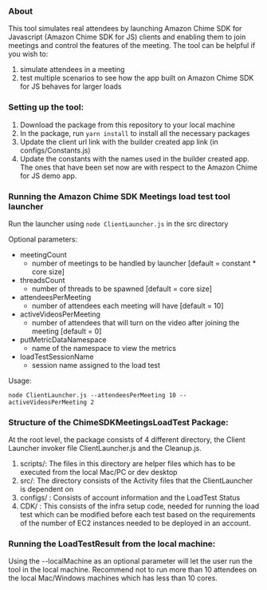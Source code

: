 ### About
This tool simulates real attendees by launching Amazon Chime SDK for Javascript (Amazon Chime SDK for JS) clients and enabling them to join meetings and control the features of the meeting.
The tool can be helpful if you wish to:
 1. simulate attendees in a meeting
 2. test multiple scenarios to see how the app built on Amazon Chime SDK for JS behaves for larger loads
 

### Setting up the tool:

1. Download the package from this repository to your local machine
2. In the package, run `yarn install` to install all the necessary packages
3. Update the client url link with the builder created app link (in configs/Constants.js)
4. Update the constants with the names used in the builder created app. The ones that have been set now are with respect to the Amazon Chime for JS demo app.


### Running the Amazon Chime SDK Meetings load test tool launcher

Run the launcher using `node ClientLauncher.js` <optional parameters> in the src directory

Optional parameters:

- meetingCount
  - number of meetings to be handled by launcher [default = constant * core size]
- threadsCount
  - number of threads to be spawned [default = core size]
- attendeesPerMeeting
  - number of attendees each meeting will have [default = 10]
- activeVideosPerMeeting
  - number of attendees that will turn on the video after joining the meeting [default = 0]
- putMetricDataNamespace
  - name of the namespace to view the metrics
- loadTestSessionName
  - session name assigned to the load test

Usage:

```
node ClientLauncher.js --attendeesPerMeeting 10 --activeVideosPerMeeting 2
```


### Structure of the ChimeSDKMeetingsLoadTest Package:

At the root level, the package consists of 4 different directory, the Client Launcher invoker file ClientLauncher.js and the Cleanup.js.

1. scripts/: The files in this directory are helper files which has to be executed from the local Mac/PC or dev desktop
2. src/: The directory consists of the Activity files that the ClientLauncher is dependent on
3. configs/ : Consists of account information and the LoadTest Status
4. CDK/ : This consists of the infra setup code, needed for running the load test which can be modified before each test based on the requirements of the number of EC2 instances needed to be deployed in an account.


### Running the LoadTestResult from the local machine:

Using the --localMachine as an optional parameter will let the user run the tool in the local machine.
Recommend not to run more than 10 attendees on the local Mac/Windows machines which has less than 10 cores. 